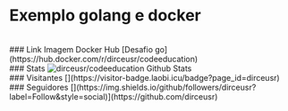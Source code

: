 # Exemplo golang e docker
<br />
### Link Imagem Docker Hub
[Desafio go](https://hub.docker.com/r/dirceusr/codeeducation)
<br />
### Stats
<img aling="left" alt="dirceusr/codeeducation Github Stats" 
src="https://github-readme-stats.vercel.app/api?username=dirceusr&show_icons=true"/>    
<br />
### Visitantes
[](https://visitor-badge.laobi.icu/badge?page_id=dirceusr)
<br />
### Seguidores
[](https://img.shields.io/github/followers/dirceusr?label=Follow&style=social)](https://github.com/dirceusr)
     


